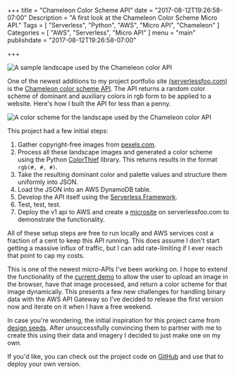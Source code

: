 +++
title = "Chameleon Color Scheme API"
date = "2017-08-12T19:26:58-07:00"
Description = "A first look at the Chameleon Color Scheme Micro API."
Tags = [
  "Serverless",
  "Python",
  "AWS",
  "Micro API",
  "Chameleon"
]
Categories = [
  "AWS",
  "Serverless",
  "Micro API"
]
menu = "main"
publishdate = "2017-08-12T19:26:58-07:00"

+++


![A sample landscape used by the Chameleon color API](/images/chameleon_announcement/landscape.png)

One of the newest additions to my project portfolio site [(serverlessfoo.com)](https://www.serverlessfoo.com) is the [Chameleon color scheme API](https://www.serverlessfoo.com/projects/chameleon/index.html). The API returns a random color scheme of dominant and auxiliary colors in rgb form to be applied to a website. Here's how I built the API for less than a penny.

<!--more-->

![A color scheme for the landscape used by the Chameleon color API](/images/chameleon_announcement/chameleon-colors.png)

This project had a few initial steps:

1. Gather copyright-free images from [pexels.com](https://www.pexels.com/). 
2. Process all these landscape images and generated a color scheme using the Python [ColorThief](https://github.com/fengsp/color-thief-py) library. This returns results in the format `rgb(#, #, #)`.
3. Take the resulting dominant color and palette values and structure them uniformly into JSON.
4. Load the JSON into an AWS DynamoDB table.
5. Develop the API itself using the [Serverless Framework](https://serverless.com/).
6. Test, test, test. 
7. Deploy the v1 api to AWS and create a [microsite](https://www.serverlessfoo.com/projects/chameleon/index.html) on serverlessfoo.com to demonstrate the functionality.

All of these setup steps are free to run locally and AWS services cost a fraction of a cent to keep this API running. This does assume I don't start getting a massive influx of traffic, but I can add rate-limiting if I ever reach that point to cap my costs.

This is one of the newest micro-APIs I've been working on. I hope to extend the functionality of the [current demo](https://www.serverlessfoo.com/projects/chameleon/index.html) to allow the user to upload an image in the browser, have that image processed, and return a color scheme for that image dynamically. This presents a few new challenges for handling binary data with the AWS API Gateway so I've decided to release the first version now and iterate on it when I have a free weekend.

In case you're wondering, the initial inspiration for this project came from [design seeds](http://design-seeds.com). After unsuccessfully convincing them to partner with me to create this using their data and imagery I decided to just make one on my own.

If you'd like, you can check out the project code on [GitHub](https://github.com/fernando-mc/color-scheme-api) and use that to deploy your own version.
